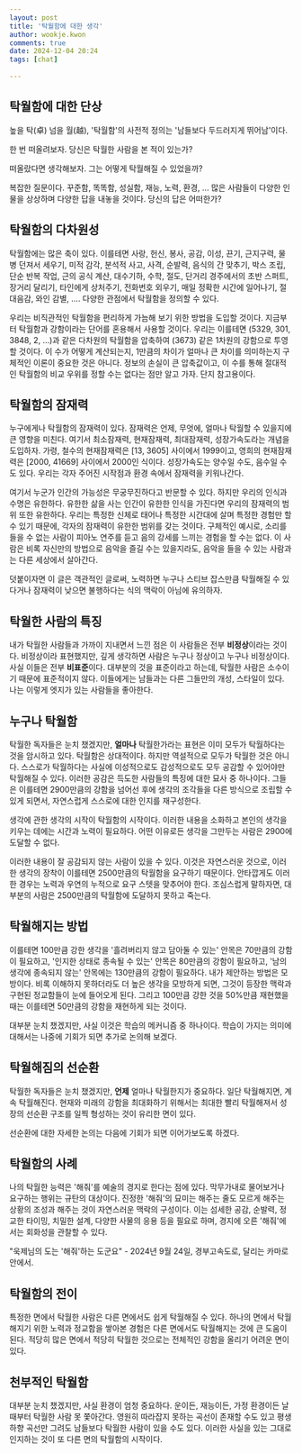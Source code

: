 ```yaml
---  
layout: post  
title: '탁월함에 대한 생각'  
author: wookje.kwon  
comments: true  
date: 2024-12-04 20:24  
tags: [chat]  
  
---  
```


## 탁월함에 대한 단상

높을 탁(卓) 넘을 월(越), '탁월함'의 사전적 정의는 '남들보다 두드러지게 뛰어남'이다.  

한 번 떠올려보자. 당신은 탁월한 사람을 본 적이 있는가?  

떠올랐다면 생각해보자. 그는 어떻게 탁월해질 수 있었을까?  

복잡한 질문이다. 꾸준함, 똑똑함, 성실함, 재능, 노력, 환경, ... 많은 사람들이 다양한 인물을 상상하며 다양한 답을 내놓을 것이다. 당신의 답은 어떠한가?  

## 탁월함의 다차원성

탁월함에는 많은 축이 있다. 이를테면 사랑, 헌신, 봉사, 공감, 이성, 끈기, 근지구력, 물병 던져서 세우기, 미적 감각, 분석적 사고, 사격, 순발력, 음식의 간 맞추기, 박스 조립, 단순 반복 작업, 근의 공식 계산, 대수기하, 수학, 절도, 단거리 경주에서의 초반 스퍼트, 장거리 달리기, 타인에게 상처주기, 전화번호 외우기, 매일 정확한 시간에 일어나기, 절대음감, 와인 감별, .... 다양한 관점에서 탁월함을 정의할 수 있다.  

우리는 비직관적인 탁월함을 편리하게 가늠해 보기 위한 방법을 도입할 것이다. 지금부터 탁월함과 강함이라는 단어를 혼용해서 사용할 것이다. 우리는 이를테면 (5329, 301, 3848, 2, ...)과 같은 다차원의 탁월함을 압축하여 (3673) 같은 1차원의 강함으로 투영할 것이다. 이 수가 어떻게 계산되는지, 1만큼의 차이가 얼마나 큰 차이를 의미하는지 구체적인 이론이 중요한 것은 아니다. 정보의 손실이 큰 압축값이고, 이 수를 통해 절대적인 탁월함의 비교 우위를 정할 수는 없다는 점만 알고 가자. 단지 참고용이다.  

## 탁월함의 잠재력

누구에게나 탁월함의 잠재력이 있다. 잠재력은 언제, 무엇에, 얼마나 탁월할 수 있을지에 큰 영향을 미친다. 여기서 최소잠재력, 현재잠재력, 최대잠재력, 성장가속도라는 개념을 도입하자. 가령, 철수의 현재잠재력은 [13, 3605] 사이에서 1999이고, 영희의 현재잠재력은 [2000, 41669] 사이에서 2000인 식이다. 성장가속도는 양수일 수도, 음수일 수도 있다. 우리는 각자 주어진 시작점과 환경 속에서 잠재력을 키워나간다.  

여기서 누군가 인간의 가능성은 무궁무진하다고 반문할 수 있다. 하지만 우리의 인식과 수명은 유한하다. 유한한 삶을 사는 인간이 유한한 인식을 가진다면 우리의 잠재력의 범위 또한 유한하다. 우리는 특정한 신체로 태어나 특정한 시간대에 살며 특정한 경험만 할 수 있기 때문에, 각자의 잠재력이 유한한 범위를 갖는 것이다. 구체적인 예시로, 소리를 들을 수 없는 사람이 피아노 연주를 듣고 음의 강세를 느끼는 경험을 할 수는 없다. 이 사람은 비록 자신만의 방법으로 음악을 즐길 수는 있을지라도, 음악을 들을 수 있는 사람과는 다른 세상에서 살아간다.  

덧붙이자면 이 글은 객관적인 글로써, 노력하면 누구나 스티브 잡스만큼 탁월해질 수 있다거나 잠재력이 낮으면 불행하다는 식의 맥락이 아님에 유의하자.  

## 탁월한 사람의 특징

내가 탁월한 사람들과 가까이 지내면서 느낀 점은 이 사람들은 전부 **비정상**이라는 것이다. 비정상이라 표현했지만, 깊게 생각하면 사람은 누구나 정상이고 누구나 비정상이다. 사실 이들은 전부 **비표준**이다. 대부분의 것을 표준이라고 하는데, 탁월한 사람은 소수이기 때문에 표준적이지 않다. 이들에게는 남들과는 다른 그들만의 개성, 스타일이 있다. 나는 이렇게 엣지가 있는 사람들을 좋아한다.  

## 누구나 탁월함

탁월한 독자들은 눈치 챘겠지만, **얼마나** 탁월한가라는 표현은 이미 모두가 탁월하다는 것을 암시하고 있다. 탁월함은 상대적이다. 하지만 역설적으로 모두가 탁월한 것은 아니다. 스스로가 탁월하다는 사실에 이성적으로도 감성적으로도 모두 공감할 수 있어야만 탁월해질 수 있다. 이러한 공감은 득도한 사람들의 특징에 대한 묘사 중 하나이다. 그들은 이를테면 2900만큼의 강함을 넘어선 후에 생각의 조각들을 다른 방식으로 조립할 수 있게 되면서, 자연스럽게 스스로에 대한 인지를 재구성한다.  

생각에 관한 생각의 시작이 탁월함의 시작이다. 이러한 내용을 소화하고 본인의 생각을 키우는 데에는 시간과 노력이 필요하다. 어떤 이유로든 생각을 그만두는 사람은 2900에 도달할 수 없다.  

이러한 내용이 잘 공감되지 않는 사람이 있을 수 있다. 이것은 자연스러운 것으로, 이러한 생각의 장착이 이를테면 2500만큼의 탁월함을 요구하기 때문이다. 안타깝게도 이러한 경우는 노력과 우연의 누적으로 요구 스텟을 맞추어야 한다. 조심스럽게 말하자면, 대부분의 사람은 2500만큼의 탁월함에 도달하지 못하고 죽는다.  

## 탁월해지는 방법

이를테면 100만큼 강한 생각을 '흘려버리지 않고 담아둘 수 있는' 안목은 70만큼의 강함이 필요하고, '인지한 상태로 종속될 수 있는' 안목은 80만큼의 강함이 필요하고, '남의 생각에 종속되지 않는' 안목에는 130만큼의 강함이 필요하다. 내가 제안하는 방법은 모방이다. 비록 이해하지 못하더라도 더 높은 생각을 모방하게 되면, 그것이 등장한 맥락과 구현된 정교함들이 눈에 들어오게 된다. 그리고 100만큼 강한 것을 50%만큼 재현했을 때는 이를테면 50만큼의 강함을 재현하게 되는 것이다.  

대부분 눈치 챘겠지만, 사실 이것은 학습의 메커니즘 중 하나이다. 학습이 가지는 의미에 대해서는 나중에 기회가 되면 추가로 논의해 보겠다.  

## 탁월해짐의 선순환

탁월한 독자들은 눈치 챘겠지만, **언제** 얼마나 탁월한지가 중요하다. 일단 탁월해지면, 계속 탁월해진다. 현재와 미래의 강함을 최대화하기 위해서는 최대한 빨리 탁월해져서 성장의 선순환 구조를 일찍 형성하는 것이 유리한 면이 있다.  

선순환에 대한 자세한 논의는 다음에 기회가 되면 이어가보도록 하겠다.  

## 탁월함의 사례

나의 탁월한 능력은 '해줘'를 예술의 경지로 한다는 점에 있다. 막무가내로 물어보거나 요구하는 행위는 규탄의 대상이다. 진정한 '해줘'의 묘미는 해주는 줄도 모르게 해주는 상황의 조성과 해주는 것이 자연스러운 맥락의 구성이다. 이는 섬세한 공감, 순발력, 정교한 타이밍, 치밀한 설계, 다양한 사물의 응용 등을 필요로 하며, 경지에 오른 '해줘'에서는 회화성을 관찰할 수 있다.  

"욱제님의 도는 '해줘'하는 도군요" - 2024년 9월 24일, 경부고속도로, 달리는 카마로 안에서.  

## 탁월함의 전이

특정한 면에서 탁월한 사람은 다른 면에서도 쉽게 탁월해질 수 있다. 하나의 면에서 탁월해지기 위한 노력과 정교함을 쌓아본 경험은 다른 면에서도 탁월해지는 것에 큰 도움이 된다. 적당히 많은 면에서 적당히 탁월한 것으로는 전체적인 강함을 올리기 어려운 면이 있다.  

## 천부적인 탁월함

대부분 눈치 챘겠지만, 사실 환경이 엄청 중요하다. 운이든, 재능이든, 가정 환경이든 날 때부터 탁월한 사람 못 쫓아간다. 영원히 따라잡지 못하는 곡선이 존재할 수도 있고 평생 하향 곡선만 그려도 남들보다 탁월한 사람이 있을 수도 있다. 이러한 사실을 있는 그대로 인지하는 것이 또 다른 면의 탁월함의 시작이다.  
